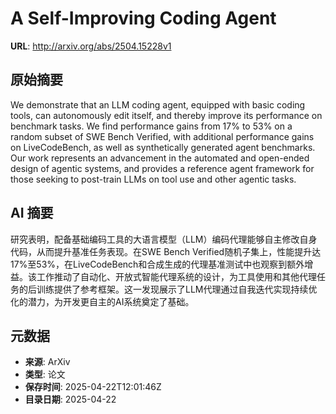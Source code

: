# A Self-Improving Coding Agent

**URL**: http://arxiv.org/abs/2504.15228v1

## 原始摘要

We demonstrate that an LLM coding agent, equipped with basic coding tools,
can autonomously edit itself, and thereby improve its performance on benchmark
tasks. We find performance gains from 17% to 53% on a random subset of SWE
Bench Verified, with additional performance gains on LiveCodeBench, as well as
synthetically generated agent benchmarks. Our work represents an advancement in
the automated and open-ended design of agentic systems, and provides a
reference agent framework for those seeking to post-train LLMs on tool use and
other agentic tasks.


## AI 摘要

研究表明，配备基础编码工具的大语言模型（LLM）编码代理能够自主修改自身代码，从而提升基准任务表现。在SWE Bench Verified随机子集上，性能提升达17%至53%，在LiveCodeBench和合成生成的代理基准测试中也观察到额外增益。该工作推动了自动化、开放式智能代理系统的设计，为工具使用和其他代理任务的后训练提供了参考框架。这一发现展示了LLM代理通过自我迭代实现持续优化的潜力，为开发更自主的AI系统奠定了基础。

## 元数据

- **来源**: ArXiv
- **类型**: 论文
- **保存时间**: 2025-04-22T12:01:46Z
- **目录日期**: 2025-04-22
